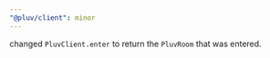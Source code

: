 ```yaml
---
"@pluv/client": minor
---
```


changed `PluvClient.enter` to return the `PluvRoom` that was entered.

